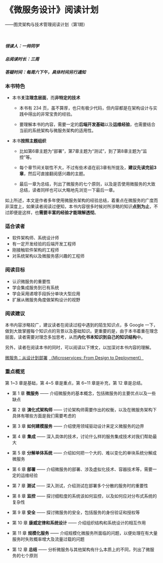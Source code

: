 # 《微服务设计》阅读计划
——图灵架构与技术管理阅读计划（第1期）

<br>

##### 领读人：一帅同学

##### 总阅读时长：三周

##### 答疑时间：每周六下午，具体时间另行通知

### 本书特色

- 本书**关注理念层面**，而**非特定的技术**  

  - 本书有 234 页，虽不算厚，也只有极少代码，但内容都是在架构设计与实践中得出的非常宝贵的经验。
  
  - 要理解本书的内容，需要一定的**后端开发基础**以及**运维经验**，也需要结合当前的系统架构与微服务架构的适用性。  

- 本书**按照主题组织** 
 
  - 比如第6章主题为“部署”，第7章主题为“测试”，到了第8章主题为“监控”等。
  
  - 每个章节间关联性不大，不过有些术语在前3章有所提及，**建议先读完前3章**，然后可直接翻阅感兴趣的主题。
  
  - 最后一章为总结，列出了微服务的七个原则，以及是否使用微服务的大致总结，读者同样也可以大略地先浏览一下最后一章。

如上所述，本文是作者多年使用微服务架构的经验总结，着重点在微服务的广度而非深度上，如果读者阅读过便知，本书内容很多时候对所涉略的知识**点到为止**，不过即便是这样，也**需要丰富的经验才能理解透彻**。

### 适合读者

+ 软件架构师、系统设计师
+ 有一定开发经验的后端开发工程师
+ 刚接触软件架构的工程师
+ 对系统架构以及微服务感兴趣的工程师

### 阅读目标
	
+ 认识微服务的重要性
+ 学会集成服务到已有系统
+ 学会采用递增手段拆分单块大型应用
+ 扩展从微服务角度做架构设计的视野


### 阅读建议

<div style="margin-top:10px"></div>

本书内容涉略较广，建议读者在阅读过程中遇到的陌生知识点，多 Google 一下，做到大致掌握每个知识点的背景以及基础知识。更重要的是，由于本书着重在理念层面，读者需要对理念多加思考，从而**内化书本知识到自己的知识结构**中。

另外，读者在阅读本书的同时，可以阅读以下博文，以加深对本书内容的理解。

[微服务：从设计到部署](https://84hero.gitbooks.io/microservices/content/2.api.html) [（Microservices: From Design to Deployment）](https://www.nginx.com/blog/introduction-to-microservices/)


### 重点概览

<div style="margin-top:10px"></div>

第 1~3 章是基础，第 4~5 章是重点，第 6~11 章是补充，第 12 章是总结。

+ 第 1 章 **微服务** —— 介绍微服务的基本概念，包括微服务的主要优点以及一些缺点

+ 第 2 章 **演化式架构师** —— 讨论架构师需要作出的权衡，以及在微服务架构下具体有哪些方面是我们需要考虑的

+ 第 3 章 **如何建模服务** —— 介绍使用领域驱动设计来定义微服务的边界

+ 第 4 章 **集成** —— 深入具体的技术，讨论什么样的服务集成技术对我们帮助最大

+ 第 5 章 **分解单体系统** —— 介绍如何把一个大的、难以变化的单块系统分解成微服务

+ 第 6 章 **部署** —— 介绍微服务的部署、涉及虚拟化技术、容器技术等，需要一定的运维经验

+ 第 7 章 **测试** —— 深入测试，介绍测试在部署多个分散的服务时的重要性

+ 第 8 章 **监控** —— 探讨细粒度的系统该如何监控，以及如何应对分布式系统的复杂性

+ 第 9 章 **安全** —— 探讨微服务的安全，包括服务的身份验证和授权等

+ 第 10 章 **康威定律和系统设计** —— 介绍组织结构和系统设计的相互作用

+ 第 11 章 **规模化服务** —— 介绍规模化微服务所面临的问题，以便处理在有大量服务时失败概率增大及流量过载的问题

+ 第 12 章 **总结** —— 分析微服务与其他架构有什么本质上的不同，列出了微服务的七个原则

